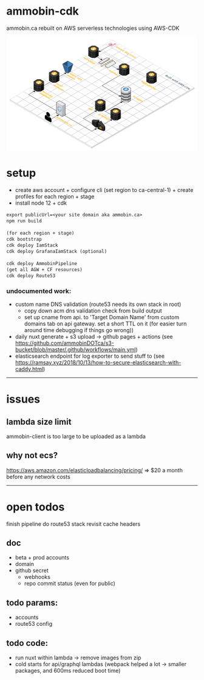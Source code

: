 # ammobin-cdk

ammobin.ca rebuilt on AWS serverless technologies using AWS-CDK

![](https://raw.githubusercontent.com/ammobinDOTca/ammobin-cdk/master/aws%20ammobin.ca%20cdk.png)

# setup

- create aws account + configure cli (set region to ca-central-1) + create profiles for each region + stage
- install node 12 + cdk

```
export publicUrl=<your site domain aka ammobin.ca>
npm run build

(for each region + stage)
cdk bootstrap
cdk deploy IamStack
cdk deploy GrafanaIamStack (optional)

cdk deploy AmmobinPipeline
(get all AGW + CF resources)
cdk deploy Route53
```

### undocumented work:

- custom name DNS validation (route53 needs its own stack in root)
  - copy down acm dns validation check from build output
  - set up cname from api.<BASE DOMAIN> to 'Target Domain Name' from custom domains tab on api gateway. set a short TTL on it (for easier turn around time debugging if things go wrong))
- daily nuxt generate + s3 upload -> github pages + actions (see https://github.com/ammobinDOTca/s3-bucket/blob/master/.github/workflows/main.yml)
- elasticsearch endpoint for log exporter to send stuff to (see https://ramsay.xyz/2018/10/13/how-to-secure-elasticsearch-with-caddy.html)

---

# issues

## lambda size limit

ammobin-client is too large to be uploaded as a lambda

## why not ecs?

https://aws.amazon.com/elasticloadbalancing/pricing/ => \$20 a month before any network costs

---

# open todos

finish pipeline
do route53 stack
revisit cache headers

## doc

- beta + prod accounts
- domain
- github secret
  - webhooks
  - repo commit status (even for public)

## todo params:

- accounts
- route53 config

## todo code:

- run nuxt within lambda -> remove images from zip
- cold starts for api/graphql lambdas (webpack helped a lot -> smaller packages, and 600ms reduced boot time)
